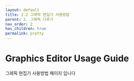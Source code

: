 ```yaml
---
layout: default
title: 2.2 그래픽 편집기 사용방법
parent: 2. 그래픽 다루기
nav_order: 2
has_children: true
permalink: pretty
---
```


# Graphics Editor Usage Guide 

그래픽 현집기 사용방법 페이지 입니다